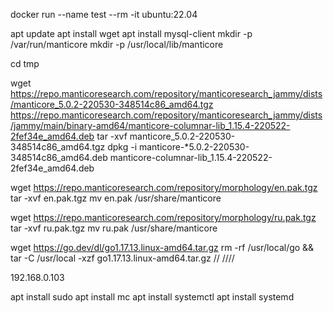 docker run --name test --rm -it ubuntu:22.04

apt update
apt install wget
apt install mysql-client
mkdir -p /var/run/manticore
mkdir -p /usr/local/lib/manticore

cd tmp

wget https://repo.manticoresearch.com/repository/manticoresearch_jammy/dists/manticore_5.0.2-220530-348514c86_amd64.tgz https://repo.manticoresearch.com/repository/manticoresearch_jammy/dists/jammy/main/binary-amd64/manticore-columnar-lib_1.15.4-220522-2fef34e_amd64.deb
tar -xvf manticore_5.0.2-220530-348514c86_amd64.tgz
dpkg -i manticore-*5.0.2-220530-348514c86_amd64.deb manticore-columnar-lib_1.15.4-220522-2fef34e_amd64.deb

wget https://repo.manticoresearch.com/repository/morphology/en.pak.tgz
tar -xvf en.pak.tgz
mv en.pak /usr/share/manticore

wget https://repo.manticoresearch.com/repository/morphology/ru.pak.tgz
tar -xvf ru.pak.tgz
mv ru.pak /usr/share/manticore

wget https://go.dev/dl/go1.17.13.linux-amd64.tar.gz
rm -rf /usr/local/go && tar -C /usr/local -xzf go1.17.13.linux-amd64.tar.gz
// ////

192.168.0.103

apt install sudo
apt install mc
apt install systemctl
apt install systemd
